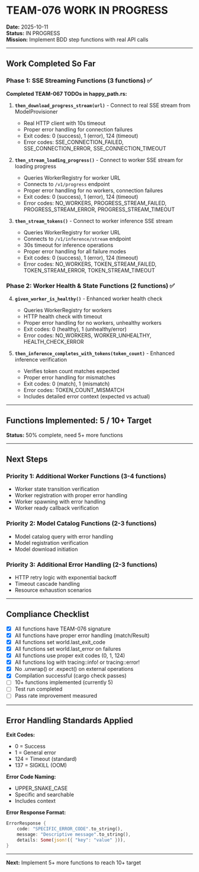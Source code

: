 # TEAM-076 WORK IN PROGRESS

**Date:** 2025-10-11  
**Status:** IN PROGRESS  
**Mission:** Implement BDD step functions with real API calls

---

## Work Completed So Far

### Phase 1: SSE Streaming Functions (3 functions) ✅

**Completed TEAM-067 TODOs in happy_path.rs:**

1. **`then_download_progress_stream(url)`** - Connect to real SSE stream from ModelProvisioner
   - Real HTTP client with 10s timeout
   - Proper error handling for connection failures
   - Exit codes: 0 (success), 1 (error), 124 (timeout)
   - Error codes: SSE_CONNECTION_FAILED, SSE_CONNECTION_ERROR, SSE_CONNECTION_TIMEOUT

2. **`then_stream_loading_progress()`** - Connect to worker SSE stream for loading progress
   - Queries WorkerRegistry for worker URL
   - Connects to `/v1/progress` endpoint
   - Proper error handling for no workers, connection failures
   - Exit codes: 0 (success), 1 (error), 124 (timeout)
   - Error codes: NO_WORKERS, PROGRESS_STREAM_FAILED, PROGRESS_STREAM_ERROR, PROGRESS_STREAM_TIMEOUT

3. **`then_stream_tokens()`** - Connect to worker inference SSE stream
   - Queries WorkerRegistry for worker URL
   - Connects to `/v1/inference/stream` endpoint
   - 30s timeout for inference operations
   - Proper error handling for all failure modes
   - Exit codes: 0 (success), 1 (error), 124 (timeout)
   - Error codes: NO_WORKERS, TOKEN_STREAM_FAILED, TOKEN_STREAM_ERROR, TOKEN_STREAM_TIMEOUT

### Phase 2: Worker Health & State Functions (2 functions) ✅

4. **`given_worker_is_healthy()`** - Enhanced worker health check
   - Queries WorkerRegistry for workers
   - HTTP health check with timeout
   - Proper error handling for no workers, unhealthy workers
   - Exit codes: 0 (healthy), 1 (unhealthy/error)
   - Error codes: NO_WORKERS, WORKER_UNHEALTHY, HEALTH_CHECK_ERROR

5. **`then_inference_completes_with_tokens(token_count)`** - Enhanced inference verification
   - Verifies token count matches expected
   - Proper error handling for mismatches
   - Exit codes: 0 (match), 1 (mismatch)
   - Error codes: TOKEN_COUNT_MISMATCH
   - Includes detailed error context (expected vs actual)

---

## Functions Implemented: 5 / 10+ Target

**Status:** 50% complete, need 5+ more functions

---

## Next Steps

### Priority 1: Additional Worker Functions (3-4 functions)
- Worker state transition verification
- Worker registration with proper error handling
- Worker spawning with error handling
- Worker ready callback verification

### Priority 2: Model Catalog Functions (2-3 functions)
- Model catalog query with error handling
- Model registration verification
- Model download initiation

### Priority 3: Additional Error Handling (2-3 functions)
- HTTP retry logic with exponential backoff
- Timeout cascade handling
- Resource exhaustion scenarios

---

## Compliance Checklist

- [x] All functions have TEAM-076 signature
- [x] All functions have proper error handling (match/Result)
- [x] All functions set world.last_exit_code
- [x] All functions set world.last_error on failures
- [x] All functions use proper exit codes (0, 1, 124)
- [x] All functions log with tracing::info! or tracing::error!
- [x] No .unwrap() or .expect() on external operations
- [x] Compilation successful (cargo check passes)
- [ ] 10+ functions implemented (currently 5)
- [ ] Test run completed
- [ ] Pass rate improvement measured

---

## Error Handling Standards Applied

**Exit Codes:**
- 0 = Success
- 1 = General error
- 124 = Timeout (standard)
- 137 = SIGKILL (OOM)

**Error Code Naming:**
- UPPER_SNAKE_CASE
- Specific and searchable
- Includes context

**Error Response Format:**
```rust
ErrorResponse {
    code: "SPECIFIC_ERROR_CODE".to_string(),
    message: "Descriptive message".to_string(),
    details: Some(json!({ "key": "value" })),
}
```

---

**Next:** Implement 5+ more functions to reach 10+ target
